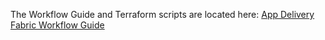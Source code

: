 The Workflow Guide and Terraform scripts are located here: 
[App Delivery Fabric Workflow Guide](https://github.com/f5devcentral/f5-xc-terraform-examples/blob/main/workflow-guides/smcn/app-delivery-fabric/README.rst)
